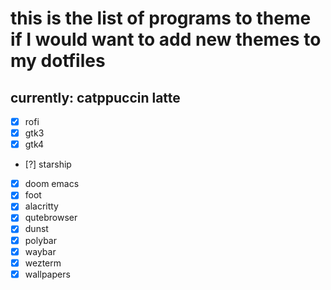 # this is the list of programs to theme if I would want to add new themes to my dotfiles
## currently: catppuccin latte
- [x] rofi
- [x] gtk3
- [x] gtk4
- [?] starship
- [x] doom emacs
- [x] foot
- [x] alacritty
- [x] qutebrowser
- [x] dunst
- [x] polybar
- [x] waybar
- [x] wezterm
- [x] wallpapers
